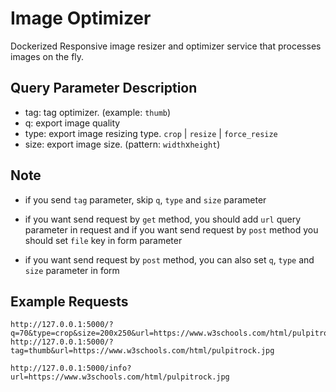 # Image Optimizer
Dockerized Responsive image resizer and optimizer service that processes images on the fly.


## Query Parameter Description
* tag: tag optimizer. (example: `thumb`)
* q: export image quality
* type: export image resizing type. `crop` | `resize` | `force_resize`
* size: export image size. (pattern: `width`x`height`)


## Note
* if you send `tag` parameter, skip `q`, `type` and `size` parameter
* if you want send request by `get` method, you should add `url` query parameter in request
and if you want send request by `post` method you should set `file` key in form parameter

* if you want send request by `post` method, you can also set `q`, `type` and `size` parameter in form

## Example Requests
```
http://127.0.0.1:5000/?q=70&type=crop&size=200x250&url=https://www.w3schools.com/html/pulpitrock.jpg
http://127.0.0.1:5000/?tag=thumb&url=https://www.w3schools.com/html/pulpitrock.jpg

http://127.0.0.1:5000/info?url=https://www.w3schools.com/html/pulpitrock.jpg
```